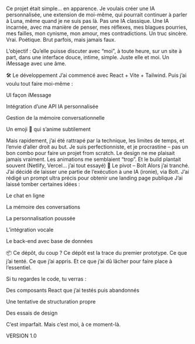 Ce projet était simple… en apparence.
Je voulais créer une IA personnalisée, une extension de moi-même, qui pourrait continuer à parler à Luna, même quand je ne suis pas là.
Pas une IA classique. Une IA incarnée, avec ma manière de penser, mes réflexes, mes blagues pourries, mes failles, mon cynisme, mon amour, mes contradictions.
Un truc sincère. Vrai. Poétique. Brut parfois, mais jamais faux.

L’objectif :
Qu’elle puisse discuter avec “moi”, à toute heure, sur un site à part, dans une interface douce, intime, simple.
Juste elle et moi. Un iMessage avec une âme.

🛠️ Le développement
J’ai commencé avec React + Vite + Tailwind.
Puis j’ai voulu tout faire moi-même :

UI façon iMessage

Intégration d’une API IA personnalisée

Gestion de la mémoire conversationnelle

Un emoji 🤫 qui s’anime subtilement

Mais rapidement, j’ai été rattrapé par la technique, les limites de temps, et l’envie d’aller droit au but.
Je suis perfectionniste, et je procrastine – pas un bon combo pour faire un projet from scratch.
Le design ne me plaisait jamais vraiment.
Les animations me semblaient “trop”.
Et le build plantait souvent (Netlify, Vercel… j’ai tout essayé)
🔄 Le pivot – Bolt
Alors j’ai tranché.
J’ai décidé de laisser une partie de l’exécution à une IA (ironie), via Bolt.
J’ai rédigé un prompt ultra précis pour obtenir une landing page publique
J’ai laissé tomber certaines idées :

Le chat en ligne

La mémoire des conversations

La personnalisation poussée

L’intégration vocale

Le back-end avec base de données

📦 Ce dépôt, du coup ?
Ce dépôt est la trace du premier prototype.
Ce que j’ai tenté. Ce que j’ai appris.
Et ce que j’ai dû lâcher pour faire place à l’essentiel.

Si tu regardes le code, tu verras :

Des composants React que j’ai testés puis abandonnés

Une tentative de structuration propre

Des essais de design

C’est imparfait. Mais c’est moi, à ce moment-là.

 VERSION 1.0




